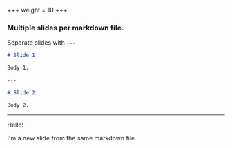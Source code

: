 +++
weight = 10
+++

### Multiple slides per markdown file.

Separate slides with `---`

```markdown
# Slide 1

Body 1.

---

# Slide 2

Body 2.

```

---

Hello!

I'm a new slide from the same markdown file.
